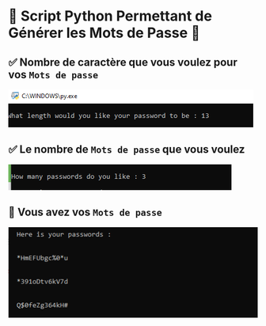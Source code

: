 
#  :round_pushpin: Script Python Permettant de Générer les Mots de Passe :snake:


## :white_check_mark: Nombre de caractère que vous voulez pour vos ` Mots de passe `

![image](images/cc1.PNG)

## :white_check_mark: Le nombre de ` Mots de passe ` que vous voulez

![image](images/cc2.PNG)


## :tada: Vous avez vos ` Mots de passe `


![image](images/cc3.PNG)
